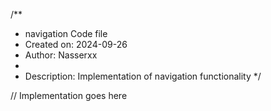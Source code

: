 /**
 * navigation Code file
 * Created on: 2024-09-26
 * Author: Nasserxx
 *
 * Description: Implementation of navigation functionality
 */
 
// Implementation goes here

